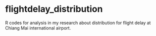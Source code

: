 # flightdelay_distribution
R codes for analysis in my research about distribution for flight delay at Chiang Mai international airport.
